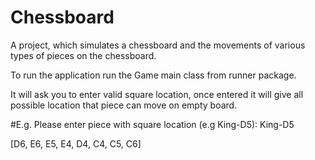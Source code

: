 # Chessboard
A project, which simulates a chessboard and the movements of various types of pieces on the chessboard.

To run the application run the Game main class from runner package.

It will ask you to enter valid square location, once entered it will give all possible location that piece can move on empty board.

#E.g. 
Please enter piece with square location (e.g King-D5): King-D5

[D6, E6, E5, E4, D4, C4, C5, C6]
